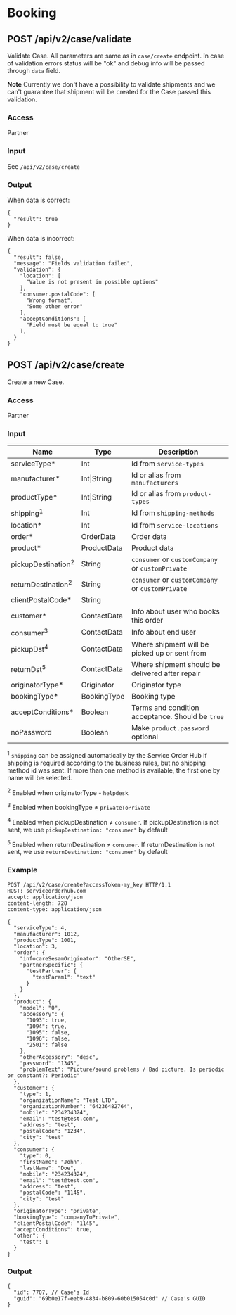 # Booking

## POST /api/v2/case/validate

Validate Case. All parameters are same as in `case/create` endpoint.
In case of validation errors status will be "ok" and debug info will be
passed through `data` field.

**Note** Currently we don't have a possibility to validate shipments and
we can't guarantee that shipment will be created for the Case passed
this validation.

### Access

Partner

### Input

See `/api/v2/case/create`

### Output

When data is correct:

```
{
  "result": true
}
```

When data is incorrect:

```
{
  "result": false,
  "message": "Fields validation failed",
  "validation": {
    "location": [
      "Value is not present in possible options"
    ],
    "consumer.postalCode": [
      "Wrong format",
      "Some other error"
    ],
    "acceptConditions": [
      "Field must be equal to true"
    ],
  }
}
```

## POST /api/v2/case/create

Create a new Case.

### Access

Partner

### Input

| Name                           | Type          | Description                                              |
|--------------------------------|---------------|----------------------------------------------------------|
| serviceType\*                  | Int           | Id from `service-types`                                  |
| manufacturer\*                 | Int\|String   | Id or alias from `manufacturers`                         |
| productType\*                  | Int\|String   | Id or alias from `product-types`                         |
| shipping<sup>1</sup>           | Int           | Id from `shipping-methods`                               |
| location\*                     | Int           | Id from `service-locations`                              |
| order\*                        | OrderData     | Order data                                               |
| product\*                      | ProductData   | Product data                                             |
| pickupDestination<sup>2</sup>  | String        | `consumer` or `customCompany` or `customPrivate`         |
| returnDestination<sup>2</sup>  | String        | `consumer` or `customCompany` or `customPrivate`         |
| clientPostalCode\*             | String        |                                                          |
| customer\*                     | ContactData   | Info about user who books this order                     |
| consumer<sup>3</sup>           | ContactData   | Info about end user                                      |
| pickupDst<sup>4</sup>          | ContactData   | Where shipment will be picked up or sent from            |
| returnDst<sup>5</sup>          | ContactData   | Where shipment should be delivered after repair          |
| originatorType\*               | Originator    | Originator type                                          |
| bookingType\*                  | BookingType   | Booking type                                             |
| acceptConditions\*             | Boolean       | Terms and condition acceptance. Should be `true`         |
| noPassword                     | Boolean       | Make `product.password` optional                         |

<sup>1</sup> `shipping` can be assigned automatically by the Service Order Hub if
shipping is required according to the business rules, but no shipping
method id was sent. If more than one method is available, the first one by name will be selected.

<sup>2</sup> Enabled when originatorType - `helpdesk`

<sup>3</sup>  Enabled when bookingType ≠ `privateToPrivate`

<sup>4</sup> Enabled when pickupDestination ≠ `consumer`. If pickupDestination is not sent, we use `pickupDestination: "consumer"` by default

<sup>5</sup> Enabled when returnDestination ≠ `consumer`. If returnDestination is not sent, we use `returnDestination: "consumer"` by default

### Example

```
POST /api/v2/case/create?accessToken-my_key HTTP/1.1
HOST: serviceorderhub.com
accept: application/json
content-length: 728
content-type: application/json

{
  "serviceType": 4,
  "manufacturer": 1012,
  "productType": 1001,
  "location": 3,
  "order": {
    "infocareSesamOriginator": "OtherSE",
    "partnerSpecific": {
      "testPartner": {
        "testParam1": "text"
      }
    }
  },
  "product": {
    "model": "0",
    "accessory": {
      "1093": true,
      "1094": true,
      "1095": false,
      "1096": false,
      "2501": false
    },
    "otherAccessory": "desc",
    "password": "1345",
    "problemText": "Picture/sound problems / Bad picture. Is periodic or constant?: Periodic"
  },
  "customer": {
    "type": 1,
    "organizationName": "Test LTD",
    "organizationNumber": "64236482764",
    "mobile": "234234324",
    "email": "test@test.com",
    "address": "test",
    "postalCode": "1234",
    "city": "test"
  },
  "consumer": {
    "type": 0,
    "firstName": "John",
    "lastName": "Doe",
    "mobile": "234234324",
    "email": "test@test.com",
    "address": "test",
    "postalCode": "1145",
    "city": "test"
  },
  "originatorType": "private",
  "bookingType": "companyToPrivate",
  "clientPostalCode": "1145",
  "acceptConditions": true,
  "other": {
    "test": 1
  }
}
```

### Output

```
{
  "id": 7707, // Case's Id
  "guid": "69b0e17f-eeb9-4834-b809-60b015054c0d" // Case's GUID
}
```